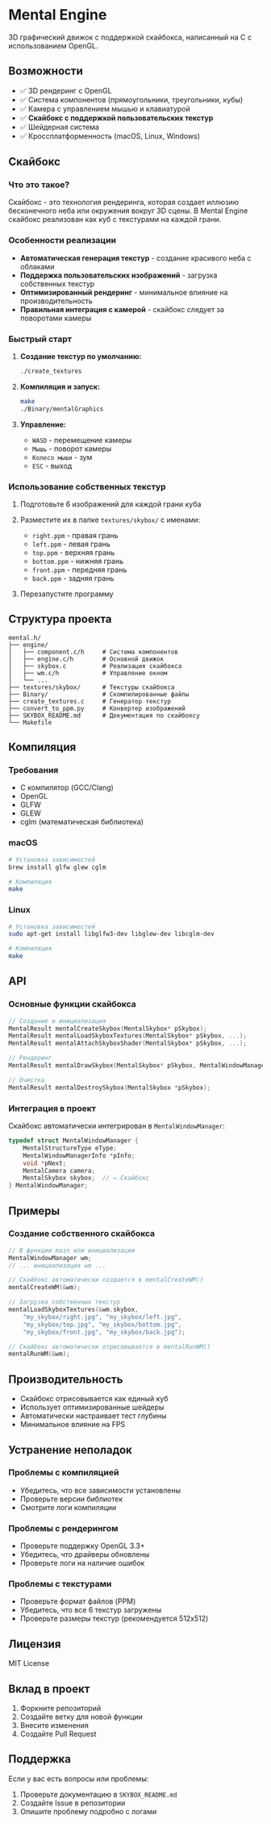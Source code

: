 # Mental Engine

3D графический движок с поддержкой скайбокса, написанный на C с использованием OpenGL.

## Возможности

- ✅ 3D рендеринг с OpenGL
- ✅ Система компонентов (прямоугольники, треугольники, кубы)
- ✅ Камера с управлением мышью и клавиатурой
- ✅ **Скайбокс с поддержкой пользовательских текстур**
- ✅ Шейдерная система
- ✅ Кроссплатформенность (macOS, Linux, Windows)

## Скайбокс

### Что это такое?

Скайбокс - это технология рендеринга, которая создает иллюзию бесконечного неба или окружения вокруг 3D сцены. В Mental Engine скайбокс реализован как куб с текстурами на каждой грани.

### Особенности реализации

- **Автоматическая генерация текстур** - создание красивого неба с облаками
- **Поддержка пользовательских изображений** - загрузка собственных текстур
- **Оптимизированный рендеринг** - минимальное влияние на производительность
- **Правильная интеграция с камерой** - скайбокс следует за поворотами камеры

### Быстрый старт

1. **Создание текстур по умолчанию:**
   ```bash
   ./create_textures
   ```

2. **Компиляция и запуск:**
   ```bash
   make
   ./Binary/mentalGraphics
   ```

3. **Управление:**
   - `WASD` - перемещение камеры
   - `Мышь` - поворот камеры
   - `Колесо мыши` - зум
   - `ESC` - выход

### Использование собственных текстур

1. Подготовьте 6 изображений для каждой грани куба
2. Разместите их в папке `textures/skybox/` с именами:
   - `right.ppm` - правая грань
   - `left.ppm` - левая грань
   - `top.ppm` - верхняя грань
   - `bottom.ppm` - нижняя грань
   - `front.ppm` - передняя грань
   - `back.ppm` - задняя грань

3. Перезапустите программу

## Структура проекта

```
mental.h/
├── engine/
│   ├── component.c/h     # Система компонентов
│   ├── engine.c/h        # Основной движок
│   ├── skybox.c          # Реализация скайбокса
│   ├── wm.c/h            # Управление окном
│   └── ...
├── textures/skybox/      # Текстуры скайбокса
├── Binary/               # Скомпилированные файлы
├── create_textures.c     # Генератор текстур
├── convert_to_ppm.py     # Конвертер изображений
├── SKYBOX_README.md      # Документация по скайбоксу
└── Makefile
```

## Компиляция

### Требования

- C компилятор (GCC/Clang)
- OpenGL
- GLFW
- GLEW
- cglm (математическая библиотека)

### macOS

```bash
# Установка зависимостей
brew install glfw glew cglm

# Компиляция
make
```

### Linux

```bash
# Установка зависимостей
sudo apt-get install libglfw3-dev libglew-dev libcglm-dev

# Компиляция
make
```

## API

### Основные функции скайбокса

```c
// Создание и инициализация
MentalResult mentalCreateSkybox(MentalSkybox* pSkybox);
MentalResult mentalLoadSkyboxTextures(MentalSkybox* pSkybox, ...);
MentalResult mentalAttachSkyboxShader(MentalSkybox* pSkybox, ...);

// Рендеринг
MentalResult mentalDrawSkybox(MentalSkybox* pSkybox, MentalWindowManager *pManager);

// Очистка
MentalResult mentalDestroySkybox(MentalSkybox *pSkybox);
```

### Интеграция в проект

Скайбокс автоматически интегрирован в `MentalWindowManager`:

```c
typedef struct MentalWindowManager {
    MentalStructureType eType;
    MentalWindowManagerInfo *pInfo;
    void *pNext;
    MentalCamera camera;
    MentalSkybox skybox;  // ← Скайбокс
} MentalWindowManager;
```

## Примеры

### Создание собственного скайбокса

```c
// В функции main или инициализации
MentalWindowManager wm;
// ... инициализация wm ...

// Скайбокс автоматически создается в mentalCreateWM()
mentalCreateWM(&wm);

// Загрузка собственных текстур
mentalLoadSkyboxTextures(&wm.skybox, 
    "my_skybox/right.jpg", "my_skybox/left.jpg",
    "my_skybox/top.jpg", "my_skybox/bottom.jpg",
    "my_skybox/front.jpg", "my_skybox/back.jpg");

// Скайбокс автоматически отрисовывается в mentalRunWM()
mentalRunWM(&wm);
```

## Производительность

- Скайбокс отрисовывается как единый куб
- Использует оптимизированные шейдеры
- Автоматически настраивает тест глубины
- Минимальное влияние на FPS

## Устранение неполадок

### Проблемы с компиляцией
- Убедитесь, что все зависимости установлены
- Проверьте версии библиотек
- Смотрите логи компиляции

### Проблемы с рендерингом
- Проверьте поддержку OpenGL 3.3+
- Убедитесь, что драйверы обновлены
- Проверьте логи на наличие ошибок

### Проблемы с текстурами
- Проверьте формат файлов (PPM)
- Убедитесь, что все 6 текстур загружены
- Проверьте размеры текстур (рекомендуется 512x512)

## Лицензия

MIT License

## Вклад в проект

1. Форкните репозиторий
2. Создайте ветку для новой функции
3. Внесите изменения
4. Создайте Pull Request

## Поддержка

Если у вас есть вопросы или проблемы:
1. Проверьте документацию в `SKYBOX_README.md`
2. Создайте Issue в репозитории
3. Опишите проблему подробно с логами

